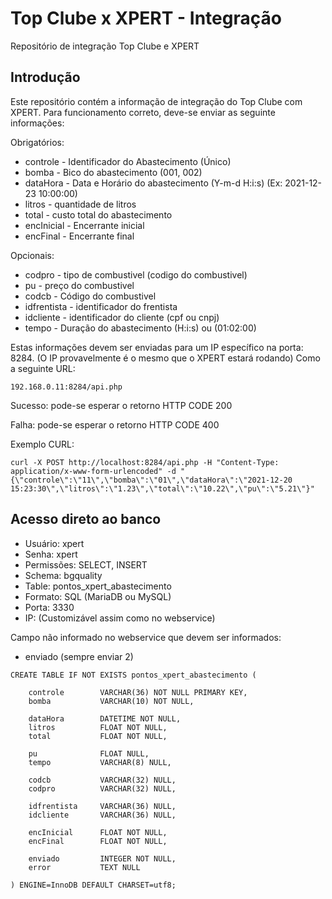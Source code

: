 # Top Clube x XPERT - Integração
Repositório de integração Top Clube e XPERT

## Introdução
Este repositório contém a informação de integração do Top Clube com XPERT.
Para funcionamento correto, deve-se enviar as seguinte informações:

Obrigatórios:
- controle 	  - Identificador do Abastecimento (Único)
- bomba 		  - Bico do abastecimento (001, 002)
- dataHora 	  - Data e Horário do abastecimento (Y-m-d H:i:s) (Ex: 2021-12-23 10:00:00)
- litros 		  - quantidade de litros 
- total 		  - custo total do abastecimento
- encInicial  - Encerrante inicial 
- encFinal    - Encerrante final 

Opcionais:
- codpro 		- tipo de combustivel (codigo do combustivel)
- pu 			- preço do combustivel 
- codcb 		- Código do combustivel
- idfrentista 	- identificador do frentista
- idcliente 	- identificador do cliente (cpf ou cnpj)
- tempo 		- Duração do abastecimento (H:i:s) ou (01:02:00)

Estas informações devem ser enviadas para um IP específico na porta: 8284.
(O IP provavelmente é o mesmo que o XPERT estará rodando)
Como a seguinte URL:
```
192.168.0.11:8284/api.php
```
Sucesso: pode-se esperar o retorno HTTP CODE 200

Falha: pode-se esperar o retorno HTTP CODE 400

Exemplo CURL:
```
curl -X POST http://localhost:8284/api.php -H "Content-Type: application/x-www-form-urlencoded" -d "{\"controle\":\"11\",\"bomba\":\"01\",\"dataHora\":\"2021-12-20 15:23:30\",\"litros\":\"1.23\",\"total\":\"10.22\",\"pu\":\"5.21\"}"
```


## Acesso direto ao banco

- Usuário: xpert
- Senha: xpert
- Permissões: SELECT, INSERT
- Schema: bgquality
- Table: pontos_xpert_abastecimento
- Formato: SQL (MariaDB ou MySQL)
- Porta: 3330
- IP: (Customizável assim como no webservice)

Campo não informado no webservice que devem ser informados:
- enviado (sempre enviar 2)

```
CREATE TABLE IF NOT EXISTS pontos_xpert_abastecimento (

	controle		VARCHAR(36) NOT NULL PRIMARY KEY,
	bomba 			VARCHAR(10) NOT NULL,

	dataHora 		DATETIME NOT NULL,
	litros 			FLOAT NOT NULL,
	total 			FLOAT NOT NULL,

	pu 				FLOAT NULL,
	tempo 			VARCHAR(8) NULL,

	codcb 			VARCHAR(32) NULL,
	codpro 			VARCHAR(32) NULL,

	idfrentista 	VARCHAR(36) NULL,
	idcliente 		VARCHAR(36) NULL,

	encInicial		FLOAT NOT NULL,
	encFinal		FLOAT NOT NULL,

	enviado			INTEGER NOT NULL,
	error			TEXT NULL

) ENGINE=InnoDB DEFAULT CHARSET=utf8;
```
